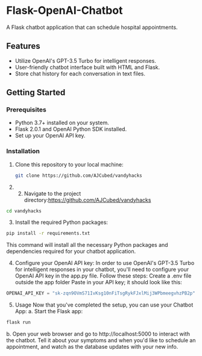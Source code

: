 # Flask-OpenAI-Chatbot
A Flask chatbot application that can schedule hospital appointments.

## Features
- Utilize OpenAI's GPT-3.5 Turbo for intelligent responses.
- User-friendly chatbot interface built with HTML and Flask.
- Store chat history for each conversation in text files.

## Getting Started

### Prerequisites

- Python 3.7+ installed on your system.
- Flask 2.0.1 and OpenAI Python SDK installed.
- Set up your OpenAI API key.

### Installation

1. Clone this repository to your local machine:

   ```bash
   git clone https://github.com/AJCubed/vandyhacks
    ```

2. 2. Navigate to the project directory:https://github.com/AJCubed/vandyhacks
```bash
cd vandyhacks
```
3. Install the required Python packages:
```bash
pip install -r requirements.txt
```
This command will install all the necessary Python packages and dependencies required for your chatbot application.

4. Configure your OpenAI API key:
In order to use OpenAI's GPT-3.5 Turbo for intelligent responses in your chatbot, you'll need to configure your OpenAI API key in the app.py file. Follow these steps:
Create a .env file outside the app folder
Paste in your API key; it should look like this:
```python
OPENAI_API_KEY = "sk-zqn9OVmS71IvKsg10nFiTsgRykFJxlMij3WPbmeegvhzPB2p"
```

5. Usage
Now that you've completed the setup, you can use your Chatbot App:
a. Start the Flask app:
```bash
flask run
```
b. Open your web browser and go to http://localhost:5000 to interact with the chatbot.
Tell it about your symptoms and when you'd like to schedule an appointment, and watch as the database updates with your new info.